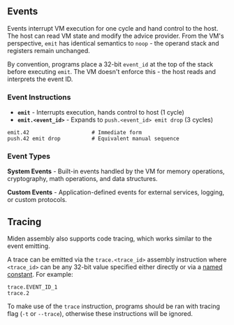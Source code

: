 ## Events

Events interrupt VM execution for one cycle and hand control to the host. The host can read VM state and modify the advice provider. From the VM's perspective, `emit` has identical semantics to `noop` - the operand stack and registers remain unchanged.

By convention, programs place a 32-bit `event_id` at the top of the stack before executing `emit`. The VM doesn't enforce this - the host reads and interprets the event ID.

### Event Instructions

- **`emit`** - Interrupts execution, hands control to host (1 cycle)
- **`emit.<event_id>`** - Expands to `push.<event_id> emit drop` (3 cycles)

```miden
emit.42                    # Immediate form
push.42 emit drop          # Equivalent manual sequence
```

### Event Types

**System Events** - Built-in events handled by the VM for memory operations, cryptography, math operations, and data structures.

**Custom Events** - Application-defined events for external services, logging, or custom protocols.

## Tracing

Miden assembly also supports code tracing, which works similar to the event emitting. 

A trace can be emitted via the `trace.<trace_id>` assembly instruction where `<trace_id>` can be any 32-bit value specified either directly or via a [named constant](./code_organization.md#constants). For example:

```
trace.EVENT_ID_1
trace.2
```

To make use of the `trace` instruction, programs should be ran with tracing flag (`-t` or `--trace`), otherwise these instructions will be ignored.
